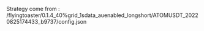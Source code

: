 Strategy come from : /flyingtoaster/0.1.4_40%grid_1sdata_auenabled_longshort/ATOMUSDT_20220825174433_b9737/config.json
